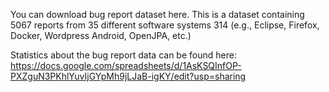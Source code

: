 You can download bug report dataset here. This is a dataset containing 5067 reports from 35 different software systems 314 (e.g., Eclipse, Firefox, Docker, Wordpress Android, OpenJPA, etc.)








Statistics about the bug report data can be found here:
https://docs.google.com/spreadsheets/d/1AsKSQInfOP-PXZguN3PKhlYuvIjGYpMh9jLJaB-igKY/edit?usp=sharing
